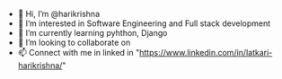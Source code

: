 - 👋 Hi, I’m @harikrishna
- 👀 I’m interested in Software Engineering and Full stack development
- 🌱 I’m currently learning pyhthon, Django
- 💞️ I’m looking to collaborate on 
- 📫 Connect with me in linked in "https://www.linkedin.com/in/latkari-harikrishna/"
  

<!---
harikrishnalhk/harikrishnalhk is a ✨ special ✨ repository because its `README.md` (this file) appears on your GitHub profile.
You can click the Preview link to take a look at your changes.
--->
